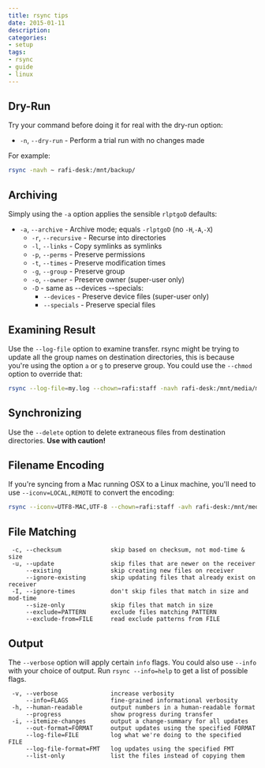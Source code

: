 ```yaml
---
title: rsync tips
date: 2015-01-11
description:
categories:
- setup
tags:
- rsync
- guide
- linux
---
```


Dry-Run
---
Try your command before doing it for real with the dry-run option:
- `-n`, `--dry-run` - Perform a trial run with no changes made

For example:
```bash
rsync -navh ~ rafi-desk:/mnt/backup/
```

Archiving
---
Simply using the `-a` option applies the sensible `rlptgoD` defaults:

* `-a`, `--archive` - Archive mode; equals `-rlptgoD` (no `-H`,`-A`,`-X`)
  * `-r`, `--recursive` - Recurse into directories
  * `-l`, `--links` - Copy symlinks as symlinks
  * `-p`, `--perms` - Preserve permissions
  * `-t`, `--times` - Preserve modification times
  * `-g`, `--group` - Preserve group
  * `-o`, `--owner` - Preserve owner (super-user only)
  * `-D` - same as --devices --specials:
    * `--devices` - Preserve device files (super-user only)
    * `--specials` - Preserve special files

Examining Result
---
Use the `--log-file` option to examine transfer. rsync might be trying to update all
the group names on destination directories, this is because you're using the
option `a` or `g` to preserve group. You could use the `--chmod` option to
override that:
```bash
rsync --log-file=my.log --chown=rafi:staff -navh rafi-desk:/mnt/media/music/ Music/
```

Synchronizing
---
Use the `--delete` option to delete extraneous files from destination
directories. **Use with caution!**

Filename Encoding
---
If you're syncing from a Mac running OSX to a Linux machine, you'll need to use
`--iconv=LOCAL,REMOTE` to convert the encoding:
```bash
rsync --iconv=UTF8-MAC,UTF-8 --chown=rafi:staff -avh rafi-desk:/mnt/media/music/ Music/
```

## File Matching
```
 -c, --checksum              skip based on checksum, not mod-time & size
 -u, --update                skip files that are newer on the receiver
     --existing              skip creating new files on receiver
     --ignore-existing       skip updating files that already exist on receiver
 -I, --ignore-times          don't skip files that match in size and mod-time
     --size-only             skip files that match in size
     --exclude=PATTERN       exclude files matching PATTERN
     --exclude-from=FILE     read exclude patterns from FILE
```

## Output
The `--verbose` option will apply certain `info` flags. You could also
use `--info` with your choice of output. Run `rsync --info=help` to get
a list of possible flags.
```
 -v, --verbose               increase verbosity
     --info=FLAGS            fine-grained informational verbosity
 -h, --human-readable        output numbers in a human-readable format
     --progress              show progress during transfer
 -i, --itemize-changes       output a change-summary for all updates
     --out-format=FORMAT     output updates using the specified FORMAT
     --log-file=FILE         log what we're doing to the specified FILE
     --log-file-format=FMT   log updates using the specified FMT
     --list-only             list the files instead of copying them
```
